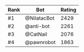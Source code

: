 Rank|Bot|Rating
---|---|---
#1|@NilatacBot|2429
#2|@anti-bot|2261
#3|@CatNail|2076
#4|@pawnrobot|1863
